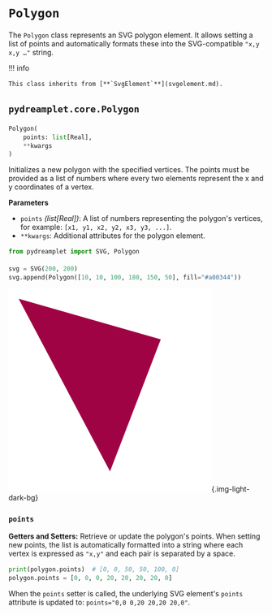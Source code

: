 # `Polygon`

The `Polygon` class represents an SVG polygon element. It allows setting a list of points and automatically formats these into the SVG-compatible `"x,y x,y …"` string.

!!! info

    This class inherits from [**`SvgElement`**](svgelement.md).

## <span class=class></span>`pydreamplet.core.Polygon`

<!--skip-->
<!--skip-->
<!--skip-->
```py
Polygon(
    points: list[Real],
    **kwargs
)
```

Initializes a new polygon with the specified vertices. The points must be provided as a list of numbers where every two elements represent the x and y coordinates of a vertex.

<span class="param">**Parameters**</span>

- `points` *(list[Real])*: A list of numbers representing the polygon's vertices, for example: `[x1, y1, x2, y2, x3, y3, ...]`.
- `**kwargs`: Additional attributes for the polygon element.

<!--skip-->
```py
from pydreamplet import SVG, Polygon

svg = SVG(200, 200)
svg.append(Polygon([10, 10, 100, 180, 150, 50], fill="#a00344"))
```

![Result](assets/polygon_example.svg){.img-light-dark-bg}

### <span class="prop"></span>`points`

**Getters and Setters:** Retrieve or update the polygon's points. When setting new points, the list is automatically formatted into a string where each vertex is expressed as `"x,y"` and each pair is separated by a space.

<!--skip-->
<!--skip-->
```py
print(polygon.points)  # [0, 0, 50, 50, 100, 0]
polygon.points = [0, 0, 0, 20, 20, 20, 20, 0]
```

When the `points` setter is called, the underlying SVG element's `points` attribute is updated to: `points="0,0 0,20 20,20 20,0"`.